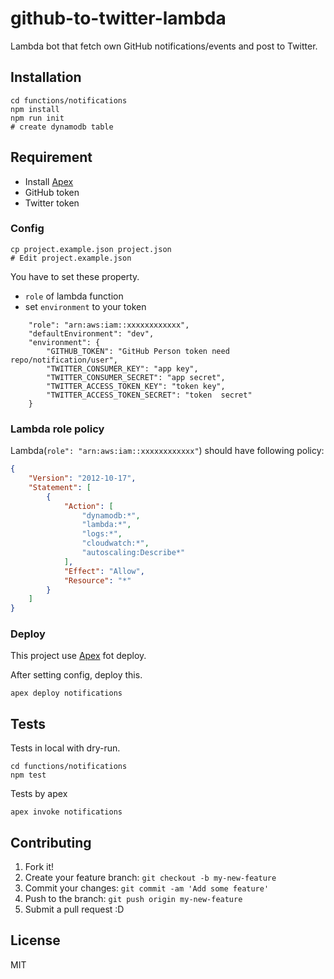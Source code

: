 # github-to-twitter-lambda

Lambda bot that fetch own GitHub notifications/events and post to Twitter.

## Installation

    cd functions/notifications
    npm install
    npm run init 
    # create dynamodb table

## Requirement

- Install [Apex](https://github.com/apex/apex "Apex")
- GitHub token
- Twitter token

### Config

    cp project.example.json project.json
    # Edit project.example.json
    
You have to set these property.    

- `role` of lambda function
- set `environment` to your token

```
    "role": "arn:aws:iam::xxxxxxxxxxxx",
    "defaultEnvironment": "dev",
    "environment": {
        "GITHUB_TOKEN": "GitHub Person token need repo/notification/user",
        "TWITTER_CONSUMER_KEY": "app key",
        "TWITTER_CONSUMER_SECRET": "app secret",
        "TWITTER_ACCESS_TOKEN_KEY": "token key",
        "TWITTER_ACCESS_TOKEN_SECRET": "token  secret"
    }
```

### Lambda role policy

Lambda(`role": "arn:aws:iam::xxxxxxxxxxxx"`) should have following policy:

```json
{
    "Version": "2012-10-17",
    "Statement": [
        {
            "Action": [
                "dynamodb:*",
                "lambda:*",
                "logs:*",
                "cloudwatch:*",
                "autoscaling:Describe*"
            ],
            "Effect": "Allow",
            "Resource": "*"
        }
    ]
}
```

### Deploy

This project use [Apex](https://github.com/apex/apex "Apex") fot deploy.

After setting config, deploy this.

    apex deploy notifications

## Tests

Tests in local with dry-run.

    cd functions/notifications
    npm test

Tests by apex

    apex invoke notifications

## Contributing

1. Fork it!
2. Create your feature branch: `git checkout -b my-new-feature`
3. Commit your changes: `git commit -am 'Add some feature'`
4. Push to the branch: `git push origin my-new-feature`
5. Submit a pull request :D

## License

MIT